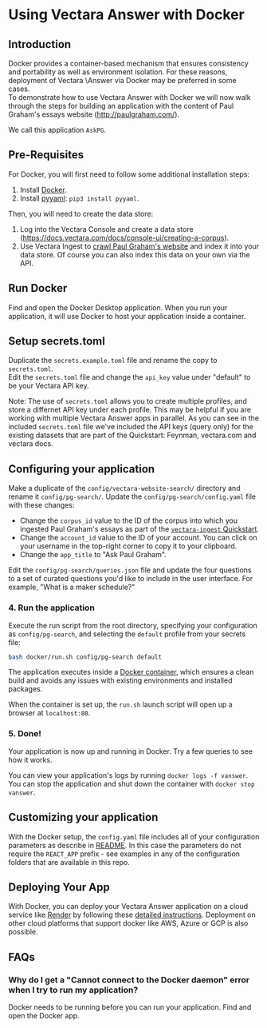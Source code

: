 # Using Vectara Answer with Docker

## Introduction

Docker provides a container-based mechanism that ensures consistency and portability as well as environment isolation. For these reasons, deployment of Vectara \Answer via Docker may be preferred in some cases.<br>
To demonstrate how to use Vectara Answer with Docker we will now walk through the steps for building an application with the content of Paul Graham's essays website (http://paulgraham.com/). 

We call this application `AskPG`.

## Pre-Requisites

For Docker, you will first need to follow some additional installation steps:
1. Install [Docker](https://docs.docker.com/engine/install/).
2. Install [pyyaml](https://pypi.org/project/PyYAML/): `pip3 install pyyaml`.

Then, you will need to create the data store:
1. Log into the Vectara Console and create a data store (https://docs.vectara.com/docs/console-ui/creating-a-corpus).
2. Use Vectara Ingest to [crawl Paul Graham's website](https://github.com/vectara/vectara-ingest#quickstart) and index it into your data store. Of course you can also index this data on your own via the API.

## Run Docker

Find and open the Docker Desktop application. When you run your application, it will use Docker to host your application inside a container.

## Setup secrets.toml

Duplicate the `secrets.example.toml` file and rename the copy to `secrets.toml`. <br>Edit the `secrets.toml` file and change the `api_key` value under "default" to be your Vectara API key.

Note: The use of `secrets.toml` allows you to create multiple profiles, and store a differnet API key under each profile. This may be helpful if you are working with multiple Vectara Answer apps in parallel. As you can see in the included `secrets.toml` file we've included the API keys (query only) for the existing datasets that are part of the Quickstart: Feynman, vectara.com and vectara docs.

## Configuring your application

Make a duplicate of the `config/vectara-website-search/` directory and rename it `config/pg-search/`. Update the `config/pg-search/config.yaml` file with these changes:

- Change the `corpus_id` value to the ID of the corpus into which you ingested Paul Graham's essays as part of the [`vectara-ingest` Quickstart](https://github.com/vectara/vectara-ingest/blob/main/README.md#quickstart).
- Change the `account_id` value to the ID of your account. You can click on your username in the top-right corner to copy it to your clipboard.
- Change the `app_title` to "Ask Paul Graham".

Edit the `config/pg-search/queries.json` file and update the four questions to a set of curated questions you'd like to include in the user interface.
For example, "What is a maker schedule?"

### 4. Run the application

Execute the run script from the root directory, specifying your configuration as `config/pg-search`, and selecting the `default` profile from your secrets file:

```sh
bash docker/run.sh config/pg-search default
```

The application executes inside a [Docker container](https://www.docker.com/resources/what-container/), which ensures a clean build and avoids any issues with existing environments and installed packages.

When the container is set up, the `run.sh` launch script will open up a browser at `localhost:80`.

### 5. Done!

Your application is now up and running in Docker. Try a few queries to see how it works.

You can view your application's logs by running `docker logs -f vanswer`. You can stop the application and shut down the container with `docker stop vanswer`.

## Customizing your application

With the Docker setup, the `config.yaml` file includes all of your configuration parameters as describe in [README](README.md). In this case the parameters do not require the `REACT_APP` prefix - see examples in any of the configuration folders that are available in this repo.

## Deploying Your App

With Docker, you can deploy your Vectara Answer application on a cloud service like [Render](https://render.com/) by following these [detailed instructions](HOSTING.md). Deployment on other cloud platforms that support docker like AWS, Azure or GCP is also possible.

## FAQs

### Why do I get a "Cannot connect to the Docker daemon" error when I try to run my application?

Docker needs to be running before you can run your application. Find and open the Docker app.
